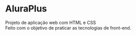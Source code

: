 # AluraPlus

Projeto de aplicação web com HTML e CSS<br>
Feito com o objetivo de praticar as tecnologias de front-end.
